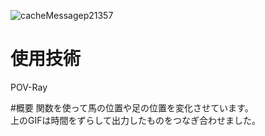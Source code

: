![cacheMessagep21357](https://user-images.githubusercontent.com/75403424/145717171-f1972924-a86f-4caf-b910-48be37a644ef.gif)

# 使用技術  
POV-Ray  

#概要
関数を使って馬の位置や足の位置を変化させています。  
上のGIFは時間をずらして出力したものをつなぎ合わせました。
